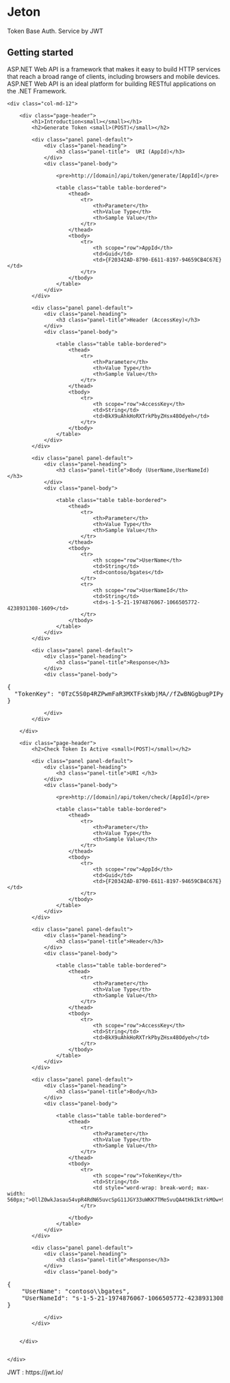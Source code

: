 # Jeton

Token Base Auth. Service by JWT

<div class="row">
    <div class="col-md-12">
        <h2>Getting started</h2>
        <p>
            ASP.NET Web API is a framework that makes it easy to build HTTP services that reach
            a broad range of clients, including browsers and mobile devices. ASP.NET Web API
            is an ideal platform for building RESTful applications on the .NET Framework.
        </p>
    </div>

    <div class="col-md-12">

        <div class="page-header">
            <h1>Introduction<small></small></h1>
            <h2>Generate Token <small>(POST)</small></h2>

            <div class="panel panel-default">
                <div class="panel-heading">
                    <h3 class="panel-title">  URI (AppId)</h3>
                </div>
                <div class="panel-body">

                    <pre>http://[domain]/api/token/generate/[AppId]</pre>

                    <table class="table table-bordered">
                        <thead>
                            <tr>
                                <th>Parameter</th>
                                <th>Value Type</th>
                                <th>Sample Value</th>
                            </tr>
                        </thead>
                        <tbody>
                            <tr>
                                <th scope="row">AppId</th>
                                <td>Guid</td>
                                <td>{F20342AD-8790-E611-8197-94659CB4C67E}</td>
                            </tr>
                        </tbody>
                    </table>
                </div>
            </div>

            <div class="panel panel-default">
                <div class="panel-heading">
                    <h3 class="panel-title">Header (AccessKey)</h3>
                </div>
                <div class="panel-body">

                    <table class="table table-bordered">
                        <thead>
                            <tr>
                                <th>Parameter</th>
                                <th>Value Type</th>
                                <th>Sample Value</th>
                            </tr>
                        </thead>
                        <tbody>
                            <tr>
                                <th scope="row">AccessKey</th>
                                <td>String</td>
                                <td>BkX9uAhkHoRXTrkPbyZHsx48Odyeh</td>
                            </tr>
                        </tbody>
                    </table>
                </div>
            </div>

            <div class="panel panel-default">
                <div class="panel-heading">
                    <h3 class="panel-title">Body (UserName,UserNameId)</h3>
                </div>
                <div class="panel-body">

                    <table class="table table-bordered">
                        <thead>
                            <tr>
                                <th>Parameter</th>
                                <th>Value Type</th>
                                <th>Sample Value</th>
                            </tr>
                        </thead>
                        <tbody>
                            <tr>
                                <th scope="row">UserName</th>
                                <td>String</td>
                                <td>contoso/bgates</td>
                            </tr>
                            <tr>
                                <th scope="row">UserNameId</th>
                                <td>String</td>
                                <td>s-1-5-21-1974876067-1066505772-4238931308-1609</td>
                            </tr>
                        </tbody>
                    </table>
                </div>
            </div>

            <div class="panel panel-default">
                <div class="panel-heading">
                    <h3 class="panel-title">Response</h3>
                </div>
                <div class="panel-body">

<pre>{
  "TokenKey": "0TzC5S0p4RZPwmFaR3MXTFskWbjMA//fZwBNGgbugPIPywKrpVPQnR6ByGT/yP/W5q6xWFhGdlq+WqOA20SnGWQIGwo/NThZ+KzcMlNt2Ygai/liTEf/KEi49PV4Fnn0mZFzUjnWss3zQw/HadmCfTjnKl6a+5NCBTsctYUZDUDcyse+tRavtT4gAI2KY2mairoRWrpr6DEW8DyxaCafJcBApDQ97mAUKQGtFClPeLJsqT10zaMFVasm5BKRrpt1"
}
</pre>
                </div>
            </div>

        </div>

        <div class="page-header">
            <h2>Check Token Is Active <small>(POST)</small></h2>

            <div class="panel panel-default">
                <div class="panel-heading">
                    <h3 class="panel-title">URI </h3>
                </div>
                <div class="panel-body">

                    <pre>http://[domain]/api/token/check/[AppId]</pre>

                    <table class="table table-bordered">
                        <thead>
                            <tr>
                                <th>Parameter</th>
                                <th>Value Type</th>
                                <th>Sample Value</th>
                            </tr>
                        </thead>
                        <tbody>
                            <tr>
                                <th scope="row">AppId</th>
                                <td>Guid</td>
                                <td>{F20342AD-8790-E611-8197-94659CB4C67E}</td>
                            </tr>
                        </tbody>
                    </table>
                </div>
            </div>

            <div class="panel panel-default">
                <div class="panel-heading">
                    <h3 class="panel-title">Header</h3>
                </div>
                <div class="panel-body">

                    <table class="table table-bordered">
                        <thead>
                            <tr>
                                <th>Parameter</th>
                                <th>Value Type</th>
                                <th>Sample Value</th>
                            </tr>
                        </thead>
                        <tbody>
                            <tr>
                                <th scope="row">AccessKey</th>
                                <td>String</td>
                                <td>BkX9uAhkHoRXTrkPbyZHsx48Odyeh</td>
                            </tr>
                        </tbody>
                    </table>
                </div>
            </div>

            <div class="panel panel-default">
                <div class="panel-heading">
                    <h3 class="panel-title">Body</h3>
                </div>
                <div class="panel-body">

                    <table class="table table-bordered">
                        <thead>
                            <tr>
                                <th>Parameter</th>
                                <th>Value Type</th>
                                <th>Sample Value</th>
                            </tr>
                        </thead>
                        <tbody>
                            <tr>
                                <th scope="row">TokenKey</th>
                                <td>String</td>
                                <td style="word-wrap: break-word; max-width: 560px;">OllZ0wkJasau54vpR4RdN65uvcSpG11JGY33uWKK7TMeSvuQA4tHkIktrkMOw+9chki0g7gx+CR2oOomHFn+FXRaY4DgsOjL7+PMFUT4+F6jac4c4IkuUw3lWS4pscZn+psmgg+xsyAMwZZ2R4sd2IWq7dWd+G1pEKkslnxAM/ddjie9fpeF9CDFUy6VoIoT0CYG6LCDrLeaPm2A7vWgHC4HQkI4OLmxrJMNhEge7QmUTmnzMbN0o45yVJXKbU9p</td>
                            </tr>
                            
                        </tbody>
                    </table>
                </div>
            </div>

            <div class="panel panel-default">
                <div class="panel-heading">
                    <h3 class="panel-title">Response</h3>
                </div>
                <div class="panel-body">

<pre>{
    "UserName": "contoso\\bgates",
    "UserNameId": "s-1-5-21-1974876067-1066505772-4238931308-1609"
}
</pre>
                </div>
            </div>


        </div>


    </div>

</div>
<div>
JWT : https://jwt.io/
</div>
